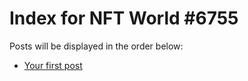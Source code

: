 # Index for NFT World #6755
Posts will be displayed in the order below:

- [Your first post](./001-first.md)

